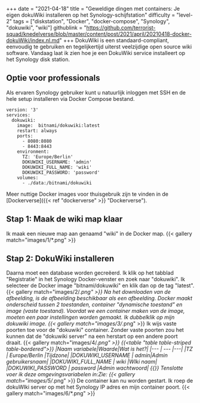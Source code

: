 +++
date = "2021-04-18"
title = "Geweldige dingen met containers: Je eigen dokuWiki installeren op het Synology-schijfstation"
difficulty = "level-2"
tags = ["diskstation", "Docker", "docker-compose", "Synology", "dokuwiki", "wiki"]
githublink = "https://github.com/terrorist-squad/knedelverse/blob/master/content/post/2021/april/20210418-docker-dokuWiki/index.nl.md"
+++
DokuWiki is een standaard-compliant, eenvoudig te gebruiken en tegelijkertijd uiterst veelzijdige open source wiki software. Vandaag laat ik zien hoe je een DokuWiki service installeert op het Synology disk station.
## Optie voor professionals
Als ervaren Synology gebruiker kunt u natuurlijk inloggen met SSH en de hele setup installeren via Docker Compose bestand.
```
version: '3'
services:
  dokuwiki:
    image:  bitnami/dokuwiki:latest
    restart: always
    ports:
      - 8080:8080
      - 8443:8443
    environment:
      TZ: 'Europe/Berlin'
      DOKUWIKI_USERNAME: 'admin'
      DOKUWIKI_FULL_NAME: 'wiki'
      DOKUWIKI_PASSWORD: 'password'
    volumes:
      - ./data:/bitnami/dokuwiki

```
Meer nuttige Docker images voor thuisgebruik zijn te vinden in de [Dockerverse]({{< ref "dockerverse" >}} "Dockerverse").
## Stap 1: Maak de wiki map klaar
Ik maak een nieuwe map aan genaamd "wiki" in de Docker map.
{{< gallery match="images/1/*.png" >}}

## Stap 2: DokuWiki installeren
Daarna moet een database worden gecreëerd. Ik klik op het tabblad "Registratie" in het Synology Docker-venster en zoek naar "dokuwiki". Ik selecteer de Docker image "bitnami/dokuwiki" en klik dan op de tag "latest".
{{< gallery match="images/2/*.png" >}}
Na het downloaden van de afbeelding, is de afbeelding beschikbaar als een afbeelding. Docker maakt onderscheid tussen 2 toestanden, container "dynamische toestand" en image (vaste toestand). Voordat we een container maken van de image, moeten een paar instellingen worden gemaakt. Ik dubbelklik op mijn dokuwiki image.
{{< gallery match="images/3/*.png" >}}
Ik wijs vaste poorten toe voor de "dokuwiki" container. Zonder vaste poorten zou het kunnen dat de "dokuwiki server" na een herstart op een andere poort draait.
{{< gallery match="images/4/*.png" >}}
{{<table "table table-striped table-bordered">}}
|Naam variabele|Waarde|Wat is het?|
|--- | --- |---|
|TZ	| Europe/Berlin	|Tijdzone|
|DOKUWIKI_USERNAME	| admin|Admin gebruikersnaam|
|DOKUWIKI_FULL_NAME |	wiki	|WIki naam|
|DOKUWIKI_PASSWORD	| password	|Admin wachtwoord|
{{</table>}}
Tenslotte voer ik deze omgevingsvariabelen in:Zie:
{{< gallery match="images/5/*.png" >}}
De container kan nu worden gestart. Ik roep de dokuWIki server op met het Synology IP adres en mijn container poort.
{{< gallery match="images/6/*.png" >}}

